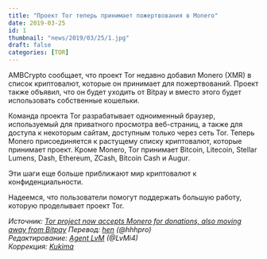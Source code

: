 ```yaml
---
title: "Проект Tor теперь принимает пожертвования в Monero"
date: 2019-03-25
id: 1
thumbnail: "news/2019/03/25/1.jpg"
draft: false
categories: [TOR]
---
```


AMBCrypto сообщает, что проект Tor недавно добавил Monero (XMR) в список криптовалют, которые он принимает для пожертвований. Проект также объявил, что он будет уходить от Bitpay и вместо этого будет использовать собственные кошельки.

Команда проекта Tor разрабатывает одноименный браузер, используемый для приватного просмотра веб-страниц, а также для доступа к некоторым сайтам, доступным только через сеть Tor. Теперь Monero присоединяется к растущему списку криптовалют, которые принимает проект. Кроме Monero, Tor принимает Bitcoin, Litecoin, Stellar Lumens, Dash, Ethereum, ZCash, Bitcoin Cash и Augur.

Эти шаги еще больше приближают мир криптовалют к конфиденциальности.

Надеемся, что пользователи помогут поддержать большую работу, которую проделывает проект Tor.

_Источник: [Tor project now accepts Monero for donations, also moving away from Bitpay](https://www.chepicap.com/en/news/8258/tor-project-now-accepts-monero-for-donations-also-moving-away-from-bitpay.html)
Перевод: [hen](https://xmr.ru/members/58/) (@hhhpro)  
Редактирование: [Agent LvM](https://xmr.ru/members/3/) (@LvMi4)  
Коррекция: [Kukima](https://xmr.ru/members/138/)_